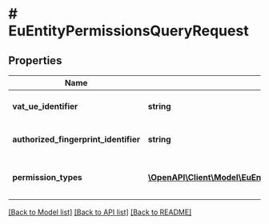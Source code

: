 # # EuEntityPermissionsQueryRequest

## Properties

Name | Type | Description | Notes
------------ | ------------- | ------------- | -------------
**vat_ue_identifier** | **string** | Identyfikator podmiotu unijnego. | [optional]
**authorized_fingerprint_identifier** | **string** | Uprawniony odcisk palca certyfikatu. | [optional]
**permission_types** | [**\OpenAPI\Client\Model\EuEntityPermissionsQueryPermissionType[]**](EuEntityPermissionsQueryPermissionType.md) | Możliwe uprawnienia do filtrowania. | [optional]

[[Back to Model list]](../../README.md#models) [[Back to API list]](../../README.md#endpoints) [[Back to README]](../../README.md)
